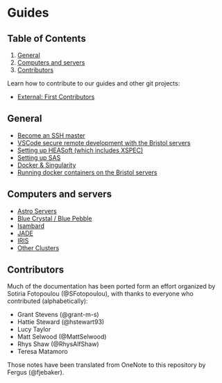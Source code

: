 # Guides

<!--BEGIN TOC-->
## Table of Contents
1. [General](#general)
2. [Computers and servers](#computers-and-servers)
3. [Contributors](#contributors)

<!--END TOC-->

Learn how to contribute to our guides and other git projects:

- [External: First Contributors](https://github.com/firstcontributions/first-contributions)

## General <a id="toc-tag-mdtoc" name="general"></a>

- [Become an SSH master](./general/ssh-master-user.md)
- [VSCode secure remote development with the Bristol servers](./general/vs-code-ssh.md)
- [Setting up HEASoft (which includes XSPEC)](./general/xspec-setup.md)
- [Setting up SAS](./general/sas-setup.md)
- [Docker & Singularity](./general/docker-singularity.md)
- [Running docker containers on the Bristol servers](./general/docker-singularity.md#running-docker-containers-on-the-astrophysics-servers)

## Computers and servers <a id="toc-tag-mdtoc" name="computers-and-servers"></a>

- [Astro Servers](./computing/astro-servers.md)
- [Blue Crystal / Blue Pebble](./computing/blue-crystal.md)
- [Isambard](./computing/isambard.md)
- [JADE](./computing/jade.md)
- [IRIS](./computing/iris.md)
- [Other Clusters](./computing/other-clusters.md)

## Contributors <a id="toc-tag-mdtoc" name="contributors"></a>

Much of the documentation has been ported form an effort organized by Sotiria Fotopoulou (@SFotopoulou), with thanks to everyone who contributed (alphabetically):

- Grant Stevens (@grant-m-s)
- Hattie Steward (@hstewart93)
- Lucy Taylor
- Matt Selwood (@MattSelwood)
- Rhys Shaw (@RhysAlfShaw)
- Teresa Matamoro

Those notes have been translated from OneNote to this repository by Fergus (@fjebaker).
